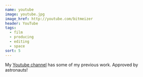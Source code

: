 ```yaml
---
name: youtube
image: youtube.jpg
image_href: http://youtube.com/bitmeizer
header: YouTube
tags:
  - film
  - producing
  - editing
  - space
sort: 5
---
```

My [Youtube channel](http://youtube.com/bitmeizer) has some of my previous work. Approved by astronauts!
